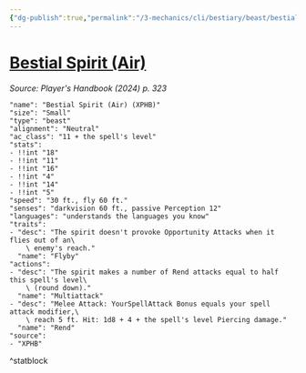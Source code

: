 ```yaml
---
{"dg-publish":true,"permalink":"/3-mechanics/cli/bestiary/beast/bestial-spirit-air-xphb/","tags":["ttrpg-cli/compendium/src/5e/xphb","ttrpg-cli/monster/cr/","ttrpg-cli/monster/size/small","ttrpg-cli/monster/type/beast"],"created":"2025-02-22T12:02:28.118-05:00","updated":"2025-02-26T17:46:10.875-05:00"}
---
```


# [Bestial Spirit (Air)](3-Mechanics/CLI/bestiary/beast/bestial-spirit-air-xphb.md)
*Source: Player's Handbook (2024) p. 323*  

```statblock
"name": "Bestial Spirit (Air) (XPHB)"
"size": "Small"
"type": "beast"
"alignment": "Neutral"
"ac_class": "11 + the spell's level"
"stats":
- !!int "18"
- !!int "11"
- !!int "16"
- !!int "4"
- !!int "14"
- !!int "5"
"speed": "30 ft., fly 60 ft."
"senses": "darkvision 60 ft., passive Perception 12"
"languages": "understands the languages you know"
"traits":
- "desc": "The spirit doesn't provoke Opportunity Attacks when it flies out of an\
    \ enemy's reach."
  "name": "Flyby"
"actions":
- "desc": "The spirit makes a number of Rend attacks equal to half this spell's level\
    \ (round down)."
  "name": "Multiattack"
- "desc": "Melee Attack: YourSpellAttack Bonus equals your spell attack modifier,\
    \ reach 5 ft. Hit: 1d8 + 4 + the spell's level Piercing damage."
  "name": "Rend"
"source":
- "XPHB"
```
^statblock